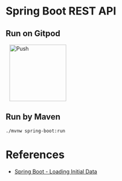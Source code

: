 # Spring Boot REST API
## Run on Gitpod
<a href="https://gitpod.io/from-referrer/" style="padding: 10px;">
    <img src="https://gitpod.io/button/open-in-gitpod.svg" width="150" alt="Push" align="center">
</a>

## Run by Maven
```
./mvnw spring-boot:run
```

# References
- [Spring Boot - Loading Initial Data](https://stackoverflow.com/questions/38040572/spring-boot-loading-initial-data)